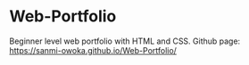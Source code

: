 # Web-Portfolio
Beginner level web portfolio with HTML and CSS. Github page: https://sanmi-owoka.github.io/Web-Portfolio/
